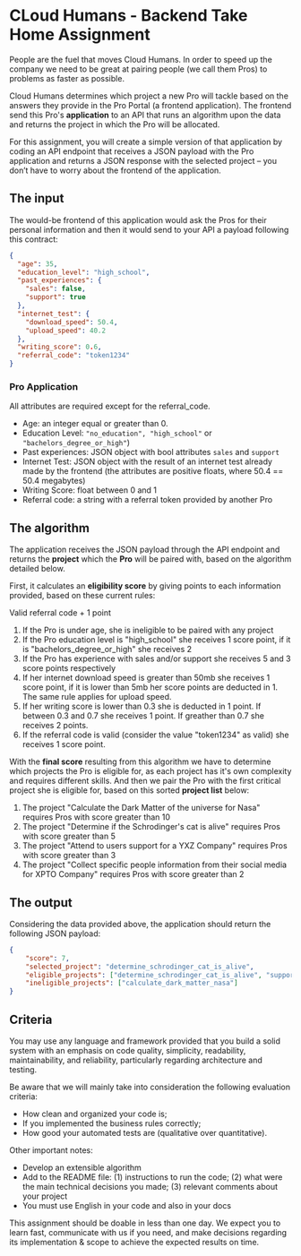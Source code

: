 # CLoud Humans - Backend Take Home Assignment

People are the fuel that moves Cloud Humans. In order to speed up the company we need to be great at pairing people (we call them Pros) to problems as faster as possible. 

Cloud Humans determines which project a new Pro will tackle based on the answers they provide in the Pro Portal (a frontend application). The frontend send this Pro's **application** to an API that runs an algorithm upon the data and returns the project in which the Pro will be allocated. 

For this assignment, you will create a simple version of that application by coding an API endpoint that receives a JSON payload with the Pro application and returns a JSON response with the selected project – you don’t have to worry about the frontend of the application. 

## The input
The would-be frontend of this application would ask the Pros for their personal information and then it would send to your API a payload following this contract:

```JSON
{
  "age": 35,
  "education_level": "high_school",
  "past_experiences": {
    "sales": false,
    "support": true
  },
  "internet_test": {
    "download_speed": 50.4,
    "upload_speed": 40.2
  },
  "writing_score": 0.6,
  "referral_code": "token1234"
}
```

### Pro Application
All attributes are required except for the referral_code.

- Age: an integer equal or greater than 0.
- Education Level: `"no_education", "high_school"` or `"bachelors_degree_or_high"`)
- Past experiences: JSON object with bool attributes `sales` and `support`
- Internet Test: JSON object with the result of an internet test already made by the frontend (the attributes are positive floats, where 50.4 == 50.4 megabytes)
- Writing Score: float between 0 and 1
- Referral code: a string with a referral token provided by another Pro

## The algorithm
The application receives the JSON payload through the API endpoint and returns the **project** which the **Pro** will be paired with, based on the algorithm detailed below.

First, it calculates an **eligibility score** by giving points to each information provided, based on these current rules:


Valid referral code + 1 point

1. If the Pro is under age, she is ineligible to be paired with any project
2. If the Pro education level is "high_school" she receives 1 score point, if it is "bachelors_degree_or_high" she receives 2
3. If the Pro has experience with sales and/or support she receives 5 and 3 score points respectively
4. If her internet download speed is greater than 50mb she receives 1 score point, if it is lower than 5mb her score points are deducted in 1. The same rule applies for upload speed. 
5. If her writing score is lower than 0.3 she is deducted in 1 point. If between 0.3 and 0.7 she receives 1 point. If greather than 0.7 she receives 2 points.
6. If the referral code is valid (consider the value "token1234" as valid) she receives 1 score point.

With the **final score** resulting from this algorithm we have to determine which projects the Pro is eligible for, as each project has it's own complexity and requires different skills. And then we pair the Pro with the first critical project she is eligible for, based on this sorted **project list** below: 

1. The project "Calculate the Dark Matter of the universe for Nasa" requires Pros with score greater than 10
2. The project "Determine if the Schrodinger's cat is alive" requires Pros with score greater than 5 
3. The project "Attend to users support for a YXZ Company" requires Pros with score greater than 3 
4. The project "Collect specific people information from their social media for XPTO Company" requires Pros with score greater than 2

## The output
Considering the data provided above, the application should return the following JSON payload:

```JSON
{
    "score": 7,
    "selected_project": "determine_schrodinger_cat_is_alive",
    "eligible_projects": ["determine_schrodinger_cat_is_alive", "support_users_from_xyz", "collect_information_for_xpto"],
    "ineligible_projects": ["calculate_dark_matter_nasa"]
}
```

## Criteria
You may use any language and framework provided that you build a solid system with an emphasis on code quality, simplicity, readability, maintainability, and reliability, particularly regarding architecture and testing.

Be aware that we will mainly take into consideration the following evaluation criteria:
* How clean and organized your code is;
* If you implemented the business rules correctly;
* How good your automated tests are (qualitative over quantitative).

Other important notes:
* Develop an extensible algorithm
* Add to the README file: (1) instructions to run the code; (2) what were the main technical decisions you made; (3) relevant comments about your project 
* You must use English in your code and also in your docs

This assignment should be doable in less than one day. We expect you to learn fast, communicate with us if you need, and make decisions regarding its implementation & scope to achieve the expected results on time.

